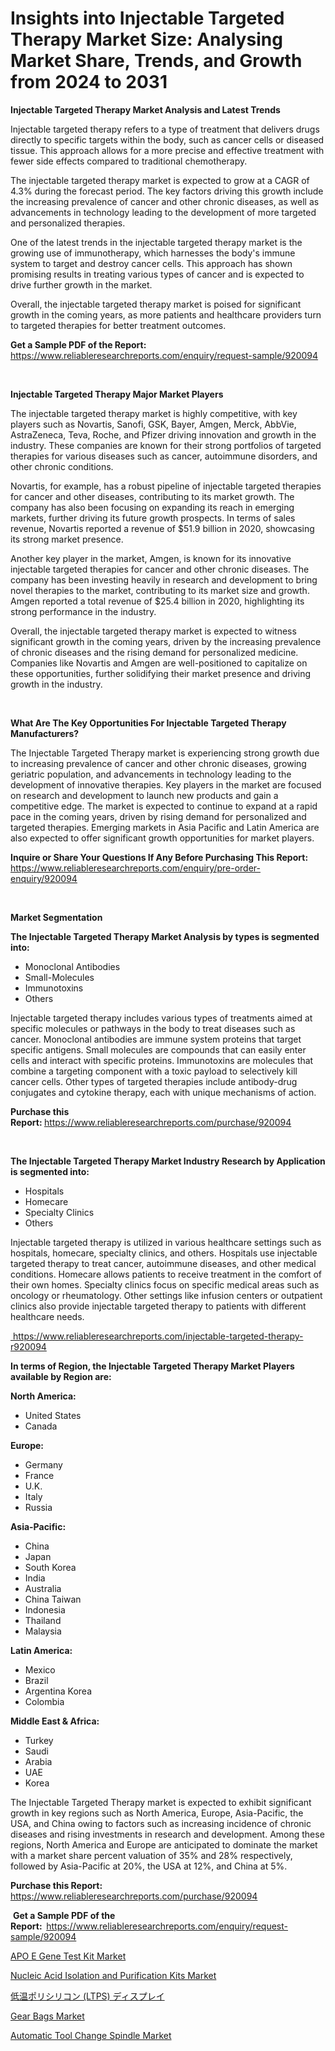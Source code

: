 <p><h1>Insights into Injectable Targeted Therapy Market Size: Analysing Market Share, Trends, and Growth from 2024 to 2031</h1></p><p><strong>Injectable Targeted Therapy Market Analysis and Latest Trends</strong></p>
<p><p>Injectable targeted therapy refers to a type of treatment that delivers drugs directly to specific targets within the body, such as cancer cells or diseased tissue. This approach allows for a more precise and effective treatment with fewer side effects compared to traditional chemotherapy.</p><p>The injectable targeted therapy market is expected to grow at a CAGR of 4.3% during the forecast period. The key factors driving this growth include the increasing prevalence of cancer and other chronic diseases, as well as advancements in technology leading to the development of more targeted and personalized therapies.</p><p>One of the latest trends in the injectable targeted therapy market is the growing use of immunotherapy, which harnesses the body's immune system to target and destroy cancer cells. This approach has shown promising results in treating various types of cancer and is expected to drive further growth in the market.</p><p>Overall, the injectable targeted therapy market is poised for significant growth in the coming years, as more patients and healthcare providers turn to targeted therapies for better treatment outcomes.</p></p>
<p><strong>Get a Sample PDF of the Report:&nbsp;</strong> <a href="https://www.reliableresearchreports.com/enquiry/request-sample/920094">https://www.reliableresearchreports.com/enquiry/request-sample/920094</a></p>
<p>&nbsp;</p>
<p><strong>Injectable Targeted Therapy Major Market Players</strong></p>
<p><p>The injectable targeted therapy market is highly competitive, with key players such as Novartis, Sanofi, GSK, Bayer, Amgen, Merck, AbbVie, AstraZeneca, Teva, Roche, and Pfizer driving innovation and growth in the industry. These companies are known for their strong portfolios of targeted therapies for various diseases such as cancer, autoimmune disorders, and other chronic conditions.</p><p>Novartis, for example, has a robust pipeline of injectable targeted therapies for cancer and other diseases, contributing to its market growth. The company has also been focusing on expanding its reach in emerging markets, further driving its future growth prospects. In terms of sales revenue, Novartis reported a revenue of $51.9 billion in 2020, showcasing its strong market presence.</p><p>Another key player in the market, Amgen, is known for its innovative injectable targeted therapies for cancer and other chronic diseases. The company has been investing heavily in research and development to bring novel therapies to the market, contributing to its market size and growth. Amgen reported a total revenue of $25.4 billion in 2020, highlighting its strong performance in the industry.</p><p>Overall, the injectable targeted therapy market is expected to witness significant growth in the coming years, driven by the increasing prevalence of chronic diseases and the rising demand for personalized medicine. Companies like Novartis and Amgen are well-positioned to capitalize on these opportunities, further solidifying their market presence and driving growth in the industry.</p></p>
<p>&nbsp;</p>
<p><strong>What Are The Key Opportunities For Injectable Targeted Therapy Manufacturers?</strong></p>
<p><p>The Injectable Targeted Therapy market is experiencing strong growth due to increasing prevalence of cancer and other chronic diseases, growing geriatric population, and advancements in technology leading to the development of innovative therapies. Key players in the market are focused on research and development to launch new products and gain a competitive edge. The market is expected to continue to expand at a rapid pace in the coming years, driven by rising demand for personalized and targeted therapies. Emerging markets in Asia Pacific and Latin America are also expected to offer significant growth opportunities for market players.</p></p>
<p><strong>Inquire or Share Your Questions If Any Before Purchasing This Report:</strong> <a href="https://www.reliableresearchreports.com/enquiry/pre-order-enquiry/920094">https://www.reliableresearchreports.com/enquiry/pre-order-enquiry/920094</a></p>
<p>&nbsp;</p>
<p><strong>Market Segmentation</strong></p>
<p><strong>The Injectable Targeted Therapy Market Analysis by types is segmented into:</strong></p>
<p><ul><li>Monoclonal Antibodies</li><li>Small-Molecules</li><li>Immunotoxins</li><li>Others</li></ul></p>
<p><p>Injectable targeted therapy includes various types of treatments aimed at specific molecules or pathways in the body to treat diseases such as cancer. Monoclonal antibodies are immune system proteins that target specific antigens. Small molecules are compounds that can easily enter cells and interact with specific proteins. Immunotoxins are molecules that combine a targeting component with a toxic payload to selectively kill cancer cells. Other types of targeted therapies include antibody-drug conjugates and cytokine therapy, each with unique mechanisms of action.</p></p>
<p><strong>Purchase this Report:&nbsp;</strong><a href="https://www.reliableresearchreports.com/purchase/920094">https://www.reliableresearchreports.com/purchase/920094</a></p>
<p>&nbsp;</p>
<p><strong>The Injectable Targeted Therapy Market Industry Research by Application is segmented into:</strong></p>
<p><ul><li>Hospitals</li><li>Homecare</li><li>Specialty Clinics</li><li>Others</li></ul></p>
<p><p>Injectable targeted therapy is utilized in various healthcare settings such as hospitals, homecare, specialty clinics, and others. Hospitals use injectable targeted therapy to treat cancer, autoimmune diseases, and other medical conditions. Homecare allows patients to receive treatment in the comfort of their own homes. Specialty clinics focus on specific medical areas such as oncology or rheumatology. Other settings like infusion centers or outpatient clinics also provide injectable targeted therapy to patients with different healthcare needs.</p></p>
<p><a href="https://www.reliableresearchreports.com/injectable-targeted-therapy-r920094">&nbsp;https://www.reliableresearchreports.com/injectable-targeted-therapy-r920094</a></p>
<p><strong>In terms of Region, the Injectable Targeted Therapy Market Players available by Region are:</strong></p>
<p>
    <p> <strong> North America: </strong>
        <ul>
            <li>United States</li>
            <li>Canada</li>
        </ul>
        </p> 
    <p> <strong> Europe: </strong>
        <ul>
            <li>Germany</li>
            <li>France</li>
            <li>U.K.</li>
            <li>Italy</li>
            <li>Russia</li>
        </ul>
        </p> 
    <p> <strong> Asia-Pacific: </strong>
        <ul>
            <li>China</li>
            <li>Japan</li>
            <li>South Korea</li>
            <li>India</li>
            <li>Australia</li>
            <li>China Taiwan</li>
            <li>Indonesia</li>
            <li>Thailand</li>
            <li>Malaysia</li>
        </ul>
        </p> 
    <p> <strong> Latin America: </strong>
        <ul>
            <li>Mexico</li>
            <li>Brazil</li>
            <li>Argentina Korea</li>
            <li>Colombia</li>
        </ul>
        </p> 
    <p> <strong> Middle East & Africa: </strong>
        <ul>
            <li>Turkey</li>
            <li>Saudi</li>
            <li>Arabia</li>
            <li>UAE</li>
            <li>Korea</li>
        </ul>
    </p>
    </p>
<p><p>The Injectable Targeted Therapy market is expected to exhibit significant growth in key regions such as North America, Europe, Asia-Pacific, the USA, and China owing to factors such as increasing incidence of chronic diseases and rising investments in research and development. Among these regions, North America and Europe are anticipated to dominate the market with a market share percent valuation of 35% and 28% respectively, followed by Asia-Pacific at 20%, the USA at 12%, and China at 5%.</p></p>
<p><strong>Purchase this Report: </strong><a href="https://www.reliableresearchreports.com/purchase/920094">https://www.reliableresearchreports.com/purchase/920094</a></p>
<p>&nbsp;<strong>Get a Sample PDF of the Report:&nbsp;&nbsp;</strong><a href="https://www.reliableresearchreports.com/enquiry/request-sample/920094">https://www.reliableresearchreports.com/enquiry/request-sample/920094</a></p>
<p><strong></strong></p>
<p><p><a href="https://github.com/DarrenSipes1990/Market-Research-Report-List-1/blob/main/apo-e-gene-test-kit-market.md">APO E Gene Test Kit Market</a></p><p><a href="https://github.com/kmatchooka/Market-Research-Report-List-1/blob/main/nucleic-acid-isolation-and-purification-kits-market.md">Nucleic Acid Isolation and Purification Kits Market</a></p><p><a href="https://github.com/AaronVargas43/Market-Research-Report-List-2/blob/main/3955346175615.md">低温ポリシリコン (LTPS) ディスプレイ</a></p><p><a href="https://www.linkedin.com/pulse/gear-bags-market-trends-detailed-study-its-segmentation-9gvve?trackingId=81QozvBGNVzfBQk1YFOyMA%3D%3D">Gear Bags Market</a></p><p><a href="https://www.linkedin.com/pulse/automatic-tool-change-spindle-market-size-type-water-coolingair-doe4e?trackingId=o0ldzp9tr0gn4YhBcDxp4w%3D%3D">Automatic Tool Change Spindle Market</a></p></p>